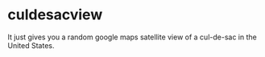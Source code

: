 # culdesacview

It just gives you a random google maps satellite view of a cul-de-sac in the United States.
